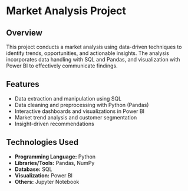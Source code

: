 # Market Analysis Project

## Overview
This project conducts a market analysis using data-driven techniques to identify trends, opportunities, and actionable insights. The analysis incorporates data handling with SQL and Pandas, and visualization with Power BI to effectively communicate findings.

## Features
- Data extraction and manipulation using SQL
- Data cleaning and preprocessing with Python (Pandas)
- Interactive dashboards and visualizations in Power BI
- Market trend analysis and customer segmentation
- Insight-driven recommendations

## Technologies Used
- **Programming Language:** Python
- **Libraries/Tools:** Pandas, NumPy
- **Database:** SQL
- **Visualization:** Power BI
- **Others:** Jupyter Notebook
